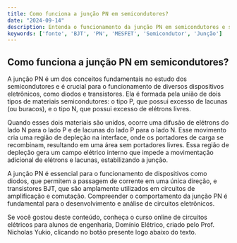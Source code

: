 ```yaml
---
title: Como funciona a junção PN em semicondutores?
date: "2024-09-14"
description: Entenda o funcionamento da junção PN em semicondutores e sua importância nos circuitos elétricos.
keywords: ['fonte', 'BJT', 'PN', 'MESFET', 'Semicondutor', 'Junção']
---
```


## Como funciona a junção PN em semicondutores?

A junção PN é um dos conceitos fundamentais no estudo dos semicondutores e é crucial para o funcionamento de diversos dispositivos eletrônicos, como diodos e transistores. Ela é formada pela união de dois tipos de materiais semicondutores: o tipo P, que possui excesso de lacunas (ou buracos), e o tipo N, que possui excesso de elétrons livres.

Quando esses dois materiais são unidos, ocorre uma difusão de elétrons do lado N para o lado P e de lacunas do lado P para o lado N. Esse movimento cria uma região de depleção na interface, onde os portadores de carga se recombinam, resultando em uma área sem portadores livres. Essa região de depleção gera um campo elétrico interno que impede a movimentação adicional de elétrons e lacunas, estabilizando a junção.

A junção PN é essencial para o funcionamento de dispositivos como diodos, que permitem a passagem de corrente em uma única direção, e transistores BJT, que são amplamente utilizados em circuitos de amplificação e comutação. Compreender o comportamento da junção PN é fundamental para o desenvolvimento e análise de circuitos eletrônicos.

Se você gostou deste conteúdo, conheça o curso online de circuitos elétricos para alunos de engenharia, Domínio Elétrico, criado pelo Prof. Nicholas Yukio, clicando no botão presente logo abaixo do texto.